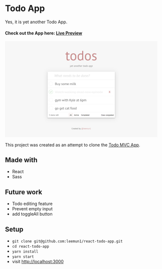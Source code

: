 # Todo App
Yes, it is yet another Todo App.

#### Check out the App here: [Live Preview](https://todos-leemun1.herokuapp.com/)

![screenshot](./public/screenshot.PNG)

This project was created as an attempt to clone the [Todo MVC App](http://todomvc.com/examples/react/#/).

## Made with
- React
- Sass

## Future work
 - Todo editing feature
 - Prevent empty input
 - add toggleAll button

## Setup
- `git clone git@github.com:leemun1/react-todo-app.git`
- `cd react-todo-app`
- `yarn install`
- `yarn start`
- visit [http://localhost:3000](http://localhost:3000)